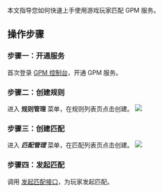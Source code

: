 本文指导您如何快速上手使用游戏玩家匹配 GPM 服务。
## 操作步骤
### 步骤一：开通服务

首次登录 [GPM 控制台]()，开通 GPM 服务。

### 步骤二：创建规则

进入 **规则管理** 菜单，在规则列表页点击创建。
![](https://main.qcloudimg.com/raw/5102f4b3f476a445ab059a19b99bf6f9.png)


### 步骤三：创建匹配

进入 ***匹配管理*** 菜单，在匹配列表页点击创建。
![](https://main.qcloudimg.com/raw/3fc469003b3a33594869a73ae317d035.png)

### 步骤四：发起匹配

调用 [发起匹配接口](https://tcloud-dev.oa.com/document/product/1400/46195?!preview&!document=1)，为玩家发起匹配。

